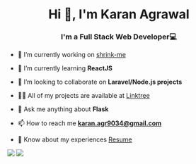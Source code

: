 <h1 align="center">Hi 👋, I'm Karan Agrawal</h1>
<h3 align="center">I'm a Full Stack Web Developer💻</h3>

- 🔭 I’m currently working on [shrink-me](https://github.com/Karan9034/shrink-me)

- 🌱 I’m currently learning **ReactJS**

- 👯 I’m looking to collaborate on **Laravel/Node.js projects**

- 👨‍💻 All of my projects are available at [Linktree](https://linktr.ee/karanel)

- 💬 Ask me anything about **Flask**

- 📫 How to reach me **karan.agr9034@gmail.com**

- 📄 Know about my experiences [Resume](https://docs.google.com/document/d/1KnBiz8jRV5LrY_NKWdsBQ2-jMlF2Uv2RwudfPPG1XNw/edit)

<img src="https://github-readme-stats.vercel.app/api?username=Karan9034&&show_icons=true&title_color=ffffff&icon_color=bb2acf&text_color=daf7dc&bg_color=151515">
<img src = "https://github-readme-stats.vercel.app/api/top-langs/?username=Karan9034&hide=css,html&theme=radical&layout=compact">
